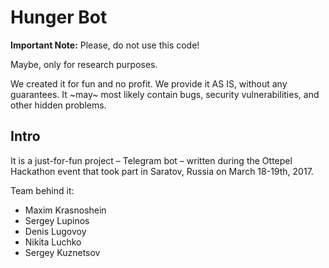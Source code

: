 # Hunger Bot

**Important Note:** Please, do not use this code!

Maybe, only for research purposes.

We created it for fun and no profit. We provide it AS IS, without any guarantees. It ~may~ most likely contain bugs, security vulnerabilities, and other hidden problems.

## Intro

It is a just-for-fun project – Telegram bot – written during the Ottepel Hackathon event that took part in Saratov, Russia on March 18-19th, 2017.

Team behind it:

- Maxim Krasnoshein
- Sergey Lupinos
- Denis Lugovoy
- Nikita Luchko
- Sergey Kuznetsov
